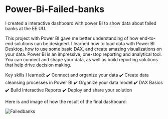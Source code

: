 # Power-Bi-Failed-banks

I created a interactive dashboard with power BI to show data about failed banks at the EE.UU.

This project with Power BI gave me better understanding of how end-to-end solutions can be designed. I learned how to load data with Power BI Desktop, how to use some basic DAX, and create amazing visualizations on your data. Power BI is an impressive, one-stop reporting and analytical tool. You can connect and shape your data, as well as build reporting solutions that help drive decision making.

Key skills I learned: 
✔️ Connect and organize your data
✔️ Create data cleansing processes in Power BI
✔️ Organize your data model
✔️ DAX Basics
✔️ Build Interactive Reports
✔️ Deploy and share your solution


Here is and image of how the result of the final dashboard:

![Failedbanks](https://user-images.githubusercontent.com/120477092/207364867-0a06b45d-c65a-467c-bbc3-7b03feb0a185.png)
